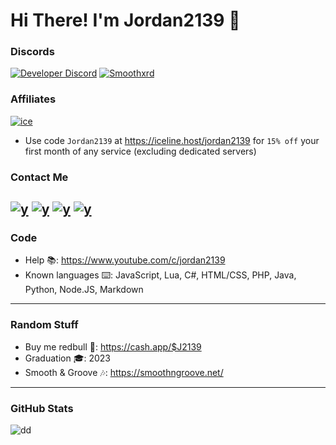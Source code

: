 # Hi There! I'm Jordan2139 👋

### Discords
[![Developer Discord](https://discordapp.com/api/guilds/830826449630920756/widget.png?style=banner4)](https://discord.gg/KV2zZnjxqq)
[![Smoothxrd](https://discordapp.com/api/guilds/751909092662181967/widget.png?style=banner4)](https://discord.com/invite/49SrwZD)
### Affiliates
[![ice](https://i.gyazo.com/24c65c27acc53ce0656cda7e7ed29230.gif)](https://iceline.host/jordan2139)
- Use code `Jordan2139` at https://iceline.host/jordan2139 for `15% off` your first month of any service (excluding dedicated servers)
### Contact Me
[![y](https://img.shields.io/badge/-Jordan2139-FF0000?style=for-the-badge&logo=YouTube&logoColor=white)](https://www.youtube.com/c/jordan2139)
[![y](https://img.shields.io/badge/-@\__jordan2139-E4405F?style=for-the-badge&logo=Instagram&logoColor=white)](https://instagram.com/_jordan2139)
[![y](https://img.shields.io/badge/-Discord-7289DA?style=for-the-badge&logo=Discord&logoColor=white)](https://discord.com/users/353020749126041602)
[![y](https://img.shields.io/badge/-Jordan2139\__-1769FF?style=for-the-badge&logo=Twitter&logoColor=white)](https://www.youtube.com/c/jordan2139)
---
### Code
- Help 📚: https://www.youtube.com/c/jordan2139
- Known languages ⌨️: JavaScript, Lua, C#, HTML/CSS, PHP, Java, Python, Node.JS, Markdown
---
### Random Stuff
- Buy me redbull 🥤: https://cash.app/$J2139
- Graduation 🎓: 2023
- Smooth & Groove 🎶: https://smoothngroove.net/
---
### GitHub Stats
![dd](https://github-readme-stats-eight-theta.vercel.app/api?username=Jordan2139&show_icons=true&theme=react&include_all_commits=true&count_private)
